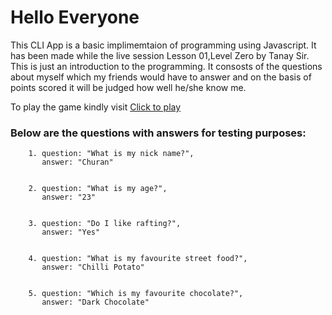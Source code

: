 # Hello Everyone

This CLI App is a basic implimemtaion of programming using Javascript. It has been made while the live session Lesson 01,Level Zero by Tanay Sir. This is just an introduction to the programming. It consosts of the questions about myself which my friends would have to answer and on the basis of points scored it will be judged how well he/she know me.

To play the game kindly visit [Click to play](https://replit.com/@SurajRai4/doYouKnowMe?embed=1&output=1#index.js)

### Below are the questions with answers for testing purposes:


        1. question: "What is my nick name?",
           answer: "Churan"
    

        2. question: "What is my age?",
           answer: "23"
    

        3. question: "Do I like rafting?",
           answer: "Yes"


        4. question: "What is my favourite street food?",
           answer: "Chilli Potato"


        5. question: "Which is my favourite chocolate?",
           answer: "Dark Chocolate"
    

